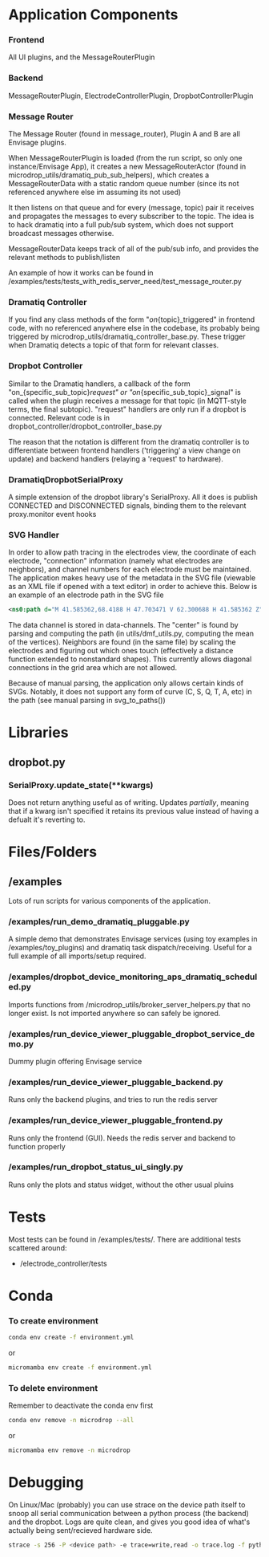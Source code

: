 # Application Components

### Frontend

All UI plugins, and the MessageRouterPlugin

### Backend

MessageRouterPlugin, ElectrodeControllerPlugin, DropbotControllerPlugin

### Message Router

The Message Router (found in message_router), Plugin A and B are all Envisage plugins.

When MessageRouterPlugin is loaded (from the run script, so only one instance/Envisage App), it creates a new  MessageRouterActor (found in microdrop_utils/dramatiq_pub_sub_helpers), which creates a MessageRouterData with a static random queue number (since its not referenced anywhere else im assuming its not used)

It then listens on that queue and for every (message, topic) pair it receives and propagates the messages to every subscriber to the topic. The idea is to hack dramatiq into a full pub/sub system, which does not support broadcast messages otherwise.

MessageRouterData keeps track of all of the pub/sub info, and provides the relevant methods to publish/listen

An example of how it works can be found in /examples/tests/tests_with_redis_server_need/test_message_router.py

### Dramatiq Controller

If you find any class methods of the form "_on_{topic}_triggered" in frontend code, with no referenced anywhere else in the codebase, its probably being triggered by microdrop_utils/dramatiq_controller_base.py. These trigger when Dramatiq detects a topic of that form for relevant classes.

### Dropbot Controller

Similar to the Dramatiq handlers, a callback of the form "on_{specific_sub_topic}_request" or "on_{specific_sub_topic}_signal" is called when the plugin receives a message for that topic (in MQTT-style terms, the final subtopic). "request" handlers are only run if a dropbot is connected. Relevant code is in dropbot_controller/dropbot_controller_base.py

The reason that the notation is different from the dramatiq controller is to differentiate between frontend handlers ('triggering' a view change on update) and backend handlers (relaying a 'request' to hardware). 

### DramatiqDropbotSerialProxy

A simple extension of the dropbot library's SerialProxy. All it does is publish CONNECTED and DISCONNECTED signals, binding them to the relevant proxy.monitor event hooks

### SVG Handler

In order to allow path tracing in the electrodes view, the coordinate of each electrode, "connection" information (namely what electrodes are neighbors), and channel numbers for each electrode must be maintained. The application makes heavy use of the metadata in the SVG file (viewable as an XML file if opened with a text editor) in order to achieve this. Below is an example of an electrode path in the SVG file
```svg
<ns0:path d="M 41.585362,68.4188 H 47.703471 V 62.300688 H 41.585362 Z" data-channels="13" id="electrode050" style="fill:#000000" ns2:connector-curvature="0" />
```
The data channel is stored in data-channels. The "center" is found by parsing and computing the path (in utils/dmf_utils.py, computing the mean of the vertices). Neighbors are found (in the same file) by scaling the electrodes and figuring out which ones touch (effectively a distance function extended to nonstandard shapes). This currently allows diagonal connections in the grid area which are not allowed.

Because of manual parsing, the application only allows certain kinds of SVGs. Notably, it does not support any form of curve (C, S, Q, T, A, etc) in the path (see manual parsing in svg_to_paths())

# Libraries

## dropbot.py

### SerialProxy.update_state(**kwargs)

Does not return anything useful as of writing. Updates *partially*, meaning that if a kwarg isn't specified it retains its previous value instead of having a defualt it's reverting to.

# Files/Folders

## /examples

Lots of run scripts for various components of the application.

### /examples/run_demo_dramatiq_pluggable.py

A simple demo that demonstrates Envisage services (using toy examples in /examples/toy_plugins) and dramatiq task dispatch/receiving. Useful for a full example of all imports/setup required.

### /examples/dropbot_device_monitoring_aps_dramatiq_scheduled.py

Imports functions from /microdrop_utils/broker_server_helpers.py that no longer exist. Is not imported anywhere so can safely be ignored.

### /examples/run_device_viewer_pluggable_dropbot_service_demo.py

Dummy plugin offering Envisage service

### /examples/run_device_viewer_pluggable_backend.py

Runs only the backend plugins, and tries to run the redis server

### /examples/run_device_viewer_pluggable_frontend.py

Runs only the frontend (GUI). Needs the redis server and backend to function properly

### /examples/run_dropbot_status_ui_singly.py

Runs only the plots and status widget, without the other usual pluins

# Tests

Most tests can be found in /examples/tests/. There are additional tests scattered around:
- /electrode_controller/tests

# Conda

### To create environment

```bash
conda env create -f environment.yml
```
or
```bash
micromamba env create -f environment.yml
```
### To delete environment

Remember to deactivate the conda env first

```bash
conda env remove -n microdrop --all
```
or
```bash
micromamba env remove -n microdrop
```

# Debugging

On Linux/Mac (probably) you can use strace on the device path itself to snoop all serial communication between a python process (the backend) and the dropbot. Logs are quite clean, and gives you good idea of what's actually being sent/recieved hardware side.

```bash
strace -s 256 -P <device path> -e trace=write,read -o trace.log -f python <script name>
```